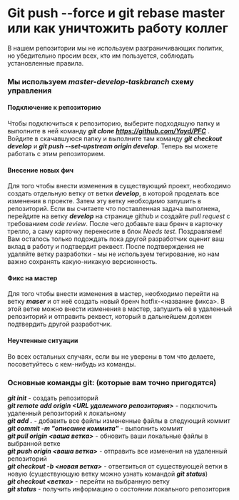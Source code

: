 # Git push --force и git rebase master или как уничтожить работу коллег
В нашем репозитории мы не используем разграничивающих политик, но убедительно просим всех, кто им пользуется, соблюдать установленные правила.

### Мы используем ***master-develop-taskbranch*** схему управления
#### Подключение к репозиторию
Чтобы подключиться к репозиторию, выберите подходящую папку и выполните в ней команду ***git clone https://github.com/Yayd/PFC*** . Войдите в скачавшуюся папку и выполните там команду ***git checkout develop*** и ***git push --set-upstream origin develop***. Теперь вы можете работать с этим репозиторием.
#### Внесение новых фич
Для того чтобы внести изменения в существующий проект, необходимо создать отдельную ветку от ветки ***develop***, в которой проделать все изменения в проекте. Затем эту ветку необходимо запушить в репозиторий. Если вы считаете что поставленная задача выполнена, перейдите на ветку ***develop*** на странице github и создайте *pull request* с требованием *code review*.
После чего добавьте ваш бренч в карточку трелло, а саму карточку перенесите в блок *Needs test*. Поздравляем! Вам осталось только подождать пока другой разработчик оценит ваш вклад в работу и подтвердит реквест. После подтверждения не удаляйте ветку разработки - мы не используем тегирование, но нам важно сохранять какую-никакую версионность.
#### Фикс на мастер
Для того чтобы внести изменения в мастер, необходимо перейти на ветку ***maser*** и от неё создать новый бренч hotfix-<название фикса>. В этой ветке можно внести изменения в мастер, запушить её в удаленный репозиторий и отправить реквест, который в дальнейшем должен подтвердить другой разработчик.
#### Неучтенные ситуации
Во всех остальных случаях, если вы не уверены в том что делаете, посоветуйтесь с кем-нибудь из команды.

### Основные команды git: (которые вам точно пригодятся)
***git init*** - создать репозиторий<br/>
***git remote add origin <URL удаленного репозитория>*** - подключить удаленный репозиторий к локальному<br/>
***git add .*** - добавить все файлы измененные файлы в следующий коммит<br/>
***git commit -m "описание коммита"*** - выполнить коммит<br/>
***git pull origin <ваша ветка>*** - обновить ваши локальные файлы в выбранной ветке<br/>
***git push origin <ваша ветка>*** - отправить все изменения на удаленный репозиторий<br/>
***git checkout -b <новая ветка>*** - ответвиться от существующей ветки в новую (существующую ветку можно узнать командой ***git status***)<br/>
***git checkout <ветка>*** - перейти на выбранную ветку<br/>
***git status*** - получить информацию о состоянии локального репозитория<br/>
